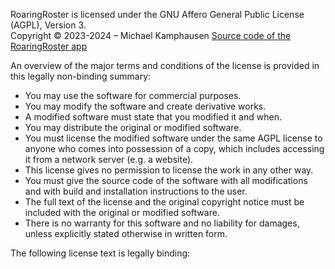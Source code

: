 RoaringRoster is licensed under the GNU Affero General Public License (AGPL), Version 3.  
Copyright © 2023-2024 – Michael Kamphausen
[Source code of the RoaringRoster app](https://github.com/roaringroster/webapp)

An overview of the major terms and conditions of the license is provided in this legally non-binding summary:

* You may use the software for commercial purposes.
* You may modify the software and create derivative works.
* A modified software must state that you modified it and when.
* You may distribute the original or modified software.
* You must license the modified software under the same AGPL license to anyone who comes into possession of a copy, which includes accessing it from a network server (e.g. a website).
* This license gives no permission to license the work in any other way.
* You must give the source code of the software with all modifications and with build and installation instructions to the user.
* The full text of the license and the original copyright notice must be included with the original or modified software.
* There is no warranty for this software and no liability for damages, unless explicitly stated otherwise in written form.

The following license text is legally binding:
